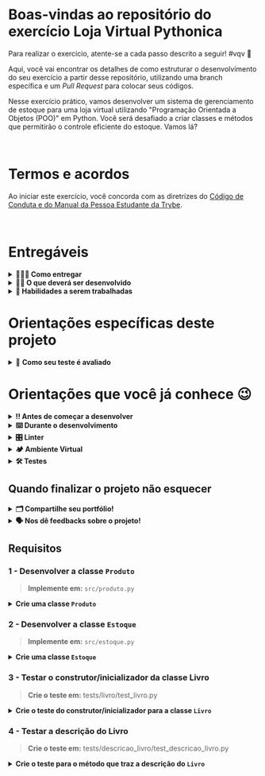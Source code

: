 # Boas-vindas ao repositório do exercício Loja Virtual Pythonica

Para realizar o exercício, atente-se a cada passo descrito a seguir! #vqv 🚀

Aqui, você vai encontrar os detalhes de como estruturar o desenvolvimento do seu exercício a partir desse repositório, utilizando uma branch específica e um _Pull Request_ para colocar seus códigos.

Nesse exercício prático, vamos desenvolver um sistema de gerenciamento de estoque para uma loja virtual utilizando "Programação Orientada a Objetos (POO)" em Python. Você será desafiado a criar classes e métodos que permitirão o controle eficiente do estoque. Vamos lá?

<br />

# Termos e acordos

Ao iniciar este exercício, você concorda com as diretrizes do [Código de Conduta e do Manual da Pessoa Estudante da Trybe](https://app.betrybe.com/learn/student-manual/codigo-de-conduta-da-pessoa-estudante).

<br />

# Entregáveis

<details>
<summary><strong>🤷🏽‍♀️ Como entregar</strong></summary><br />

Para entregar o seu exercício, você deverá criar um _Pull Request_ neste repositório.

Lembre-se que você pode consultar nosso conteúdo sobre [Git & GitHub](https://app.betrybe.com/learn/course/5e938f69-6e32-43b3-9685-c936530fd326/module/fc998c60-386e-46bc-83ca-4269beb17e17/section/fe827a71-3222-4b4d-a66f-ed98e09961af/day/1a530297-e176-4c79-8ed9-291ae2950540/lesson/2b2edce7-9c49-4907-92a2-aa571f823b79) e nosso [Blog - Git & GitHub](https://blog.betrybe.com/tecnologia/git-e-github/) sempre que precisar!

</details>
  
<details>
<summary><strong>🧑‍💻 O que deverá ser desenvolvido</strong></summary><br />

Neste exercício, você vai praticar os seus conhecimentos de POO em Python. Você vai criar um programa que simula uma loja virtual elaborando códigos que façam o uso de _tipagem estática_ em Python.

</details>
  
<details>
  <summary><strong>📝 Habilidades a serem trabalhadas</strong></summary><br />

Neste exercício, verificamos se você é capaz de:

- Elaborar códigos que façam o uso de _tipagem estática_ em Python.
- Elaborar códigos utilizando a linguagem Python que utilizam _Classes_, _Construtores_, _Instâncias_, _Atributos_ e _Métodos_.
- Examinar um projeto em Python que utiliza o paradigma de _Programação Orientada a Objetos_.
- Escrever código Python que passa em testes de integração.

</details>

# Orientações específicas deste projeto

<details>
  <summary>
    📌 <strong>Como seu teste é avaliado</strong>
  </summary>
  O <strong>teste da Trybe</strong> irá avaliar se o <strong>seu teste</strong> está passando conforme seu objetivo, e confirmará se ele está falhando em alguns casos que deve falhar.
  Para estes testes que esperemos que falhe, o requisito será considerado atendindo quando a resposta do Pytest for <code>XFAIL(Expected Fail)</code>, ao invés de <code>PASS</code> ou <code>FAIL</code>.
</details>

# Orientações que você já conhece 😉

<details>

   <summary><strong>‼ Antes de começar a desenvolver </strong></summary><br />

<!-- [HS] Aqui, deve-se adicionar os comandos mais utilizados e orientações de como preparar o repositório. Atualize o nome do repositório do exercício nas instruções a seguir -->

1. Clone o repositório

- Use o comando: `git clone git@github.com:tryber/python-001-exercicio-poo-pythonico.git`
- Entre na pasta do repositório que você acabou de clonar:
  - `cd python-001-exercicio-poo-pythonico`

2. Crie uma branch a partir da branch `main`

- Verifique que você está na branch `main`
  - Exemplo: `git branch`
- Se você não estiver, mude para a branch `main`
  - Exemplo: `git checkout main`
- Agora, crie uma branch à qual você vai submeter os `commits` do seu exercício:
  - Você deve criar uma branch no seguinte formato: `nome-sobrenome-nome-do-exercício`;
  - Exemplo: `git checkout -b maria-soares-lessons-learned`

3. Crie / altere os arquivos que precisar para desenvolver os requisitos

4. Adicione as mudanças ao _stage_ do Git e faça um `commit`

- Verifique que as mudanças ainda não estão no _stage_:
  - Exemplo: `git status` (devem aparecer listados os novos arquivos em vermelho)
- Adicione o novo arquivo ao _stage_ do Git:
  - Exemplo:
    - `git add .` (adicionando todas as mudanças - _que estavam em vermelho_ - ao stage do Git)
    - `git status` (devem aparecer listados os arquivos em verde)
- Faça o `commit` inicial:
  - Exemplo:
    - `git commit -m 'iniciando o exercício. VAMOS COM TUDO :rocket:'` (fazendo o primeiro commit)
    - `git status` (deve aparecer uma mensagem tipo _nothing to commit_ )

5. Adicione a sua branch com o novo `commit` ao repositório remoto

- Usando o exemplo anterior: `git push -u origin maria-soares-lessons-learned`

6. Crie um novo `Pull Request` _(PR)_

- Vá até a página de _Pull Requests_ do [repositório no GitHub](https://github.com/tryber/sd-0x-project-lessons-learned/pulls)
  - Clique no botão verde _"New pull request"_
  - Clique na caixa de seleção _"Compare"_ e escolha a sua branch **com atenção**
- Coloque um título para o seu _Pull Request_
  - Exemplo: _"Cria tela de busca"_
- Clique no botão verde _"Create pull request"_

- Adicione uma descrição para o _Pull Request_, um título nítido que o identifique, e clique no botão verde _"Create pull request"_

 <img width="1335" alt="Exemplo de pull request" src="https://user-images.githubusercontent.com/42356399/166255109-b95e6eb4-2503-45e5-8fb3-cf7caa0436e5.png">

- Volte até a [página de _Pull Requests_ do repositório](https://github.com/tryber/sd-0x-project-lessons-learned/pulls) e confira que o seu _Pull Request_ está criado

</details>

<details>

<summary><strong>⌨️ Durante o desenvolvimento</strong></summary><br />

Faça `commits` das alterações que você fizer no código regularmente, pois assim você garante visibilidade para o time da Trybe e treina essa prática para o mercado de trabalho :) ;

- Lembre-se de sempre após um (ou alguns) `commits` atualizar o repositório remoto;
- Os comandos que você utilizará com mais frequência são:

  - `git status` _(para verificar o que está em vermelho - fora do stage - e o que está em verde - no stage)_;
  - `git add` _(para adicionar arquivos ao stage do Git)_;
  - `git commit` _(para criar um commit com os arquivos que estão no stage do Git)_;
  - `git push -u origin nome-da-branch` _(para enviar o commit para o repositório remoto na primeira vez que fizer o `push` de uma nova branch)_;
  - `git push` _(para enviar o commit para o repositório remoto após o passo anterior)_.

</details>

<details>
  <summary><strong>🎛 Linter</strong></summary><br />

Para garantir a qualidade do código, vamos utilizar nesses exercícios o linter `Flake8`. Assim o código estará alinhado com as boas práticas de desenvolvimento, sendo mais legível e de fácil manutenção! Para rodá-lo localmente no projeto, execute o comandos abaixo:

```bash
python3 -m flake8
```

⚠️ **PULL REQUESTS COM ISSUES DE LINTER NÃO SERÃO AVALIADAS.
ATENTE-SE PARA RESOLVÊ-LAS ANTES DE FINALIZAR O DESENVOLVIMENTO!** ⚠️

</details>

<details>
  <summary><strong>🏕️ Ambiente Virtual</strong></summary><br />
  
O Python oferece um recurso chamado de ambiente virtual, onde permite sua máquina rodar sem conflitos, diferentes tipos de projetos com diferentes versões de bibliotecas.

1. Criar o ambiente virtual

```bash
python3 -m venv .venv
```

2. Ativar o ambiente virtual

```bash
source .venv/bin/activate
```

3. Instalar as dependências no ambiente virtual

```bash
python3 -m pip install -r dev-requirements.txt
```

Com o seu ambiente virtual ativo, as dependências serão instaladas neste ambiente.
Quando precisar desativar o ambiente virtual, execute o comando "deactivate". Lembre-se de ativar novamente quando voltar a trabalhar no projeto.

O arquivo `dev-requirements.txt` contém todas as dependências que serão utilizadas no projeto, ele está agindo como se fosse um `package.json` de um projeto `Node.js`.

</details>

<details>
  <summary><strong>🛠 Testes</strong></summary><br />

Para executar os testes certifique-se de que você está com o ambiente virtual ativado.

<strong>Executar os testes</strong>

```bash
python3 -m pytest
```

O arquivo `pyproject.toml` já configura corretamente o pytest. Entretanto, caso você tenha problemas com isso e queira explicitamente uma saída completa, o comando é:

```bash
python3 -m pytest -s -vv
```

Caso precise executar apenas um arquivo de testes basta executar o comando:

```bash
python3 -m pytest tests/nomedoarquivo.py
```

Caso precise executar apenas uma função de testes basta executar o comando:

```bash
python3 -m pytest -k nome_da_func_de_tests
```

Se desejar que os testes parem de ser executados quando acontecer o primeiro erro, use o parâmetro `-x`

```bash
python3 -m pytest -x tests/test_jobs.py
```

Para executar um teste específico de um arquivo, basta executar o comando:

```bash
python3 -m pytest tests/nomedoarquivo.py::test_nome_do_teste
```

Se quiser saber mais sobre a instalação de dependências com `pip`, veja esse [artigo](https://medium.com/python-pandemonium/better-python-dependency-and-package-management-b5d8ea29dff1).

</details>

## Quando finalizar o projeto não esquecer

<details>
<summary><strong>🗂 Compartilhe seu portfólio!</strong></summary>
  <br />

Você sabia que o LinkedIn é a principal rede social profissional e compartilhar o seu aprendizado lá é muito importante para quem deseja construir uma carreira de sucesso? Compartilhe esse projeto no seu LinkedIn, marque o perfil da Trybe (@trybe) e mostre para a sua rede toda a sua evolução.

</details>

<details>
<summary><strong>🗣 Nos dê feedbacks sobre o projeto!</strong></summary>
  <br />

Ao finalizar e submeter o projeto, não se esqueça de avaliar sua experiência preenchendo o formulário.
**Leva menos de 3 minutos!**

[Formulário de avaliação do projeto](https://be-trybe.typeform.com/to/ZTeR4IbH#cohort_hidden=CH1&template=betrybe/python-0x-exercicio-poo-pythonico)

</details>

## Requisitos

### 1 - Desenvolver a classe `Produto`

> **Implemente em:** `src/produto.py`

<details>

<summary><strong>Crie uma classe <code>Produto</code></strong>
</summary><br/>
 
Seu objetivo é implementar uma classe chamada `Produto`, que representa um produto no estoque. Essa classe deve conter as seguintes características:

**Atributos**:

- `nome (string)` - será inicializado com o valor do parâmetro;
- `código (string)` - será inicializado com o valor do parâmetro;
- `preço (float)` - será inicializado com o valor do parâmetro;
- `quantidade (int)` - será inicializado com o valor do parâmetro.

Todos os atributos devem ser privados.

Além disso, a classe deve possuir os seguintes métodos:

**Métodos**:

- `__init__` - construtor que inicializa os atributos da classe.
- `atualizar_preco` - método que atualiza o preço do produto. O preço não pode ser negativo.
- `adicionar_estoque_do_produto` - método que adiciona a quantidade informada ao estoque do produto.
- `remover_estoque_do_produto` - método que remove a quantidade informada do estoque do produto. Deve verificar se existe a possibilidade de remover a quantidade pedida e lançar um `ValueError` caso isso não seja possível.

🤖 **O que será verificado pelo avaliador**

- **1.1** - Será validado se o construtor **init** inicializa os atributos da classe corretamente;

- **1.2** - Será validado o método que atualiza o preço do produto;

- **1.3** - Será validado o método que adiciona a quantidade informada ao estoque do produto;

- **1.4** - Será validado o método que remove a quantidade informada do estoque do produto e;

- **1.5** - Será validado que o método `remove_estoque` deve lançar a exceção (`ValueError`) com a mensagem correspondente quando não existe a possibilidade de remover a quantidade pedida.

</details>

### 2 - Desenvolver a classe `Estoque`

> **Implemente em:** `src/estoque.py`

<details>

<summary><strong>Crie uma classe <code>Estoque</code></strong>
</summary><br/>

Sua tarefa é implementar a classe `Estoque` utilizando tipagem estática. A classe deve permitir a adição, remoção e atualização de produtos no estoque, além de permitir a visualização do estoque atualizado. Essa classe deve conter as seguintes características:

**Atributos**:

- `produtos (dict)` - dicionário que armazena os produtos do estoque e suas quantidades;

Além disso, a classe deve possuir os seguintes métodos:

**Métodos**:

- `__init__ (self, produtos : dict)` - construtor que inicializa o dicionário produtos.
- `adicionar_produto_no_estoque(self, nome: str, quantidade: int)` - método que adiciona um produto ao estoque, juntamente com sua quantidade. Caso o produto já exista no estoque, a quantidade deve ser somada à quantidade já existente.
- `remover_produto_do_estoque(self, nome: str, quantidade: int)` - método que remove um produto do estoque, juntamente com sua quantidade. Caso a quantidade informada seja maior do que a quantidade disponível no estoque, o método deve lançar uma exceção (ValueError).
- `atualizar_produto_no_estoque(self, nome: str, nova_quantidade: int)` - método que atualiza a quantidade de um produto no estoque. Caso o produto não exista no estoque, o método deve lançar uma exceção (ValueError).
- `visualizar_estoque(self)` - método que exibe o estoque atualizado.

🤖 **O que será verificado pelo avaliador**

- **2.1** - Será validado se o construtor **init** inicializa os atributos da classe corretamente;

- **2.2** - Será validado o método que adiciona um produto ao estoque;

- **2.3** - Será validado o método que remove um produto do estoque;

- **2.4** - Será validado o método que atualiza um produto do estoque. Caso o produto não exista no estoque, o método deve lançar uma exceção (ValueError) e;

- **2.5** - Será validado o método que exibe o estoque atualizado;

</details>

### 3 - Testar o construtor/inicializador da classe Livro

> **Crie o teste em:** tests/livro/test_livro.py

<details>

<summary><strong>Crie o teste do construtor/inicializador para a classe <code>Livro</code></strong>
</summary><br/>

Dentro do arquivo `src/livro/livro.py` você encontrará a classe `Livro` já criada.

Agora você precisa implementar um teste que certifica se o método `__init__` da classe `Livro` esta funcionando corretamente.

O nome deste teste deve ser `test_cria_livro`, e ele deve verificar se é possível criar um objeto do tipo Livro com os seguintes atributos:

- `titulo (string)`
- `autor (string)`
- `paginas (int)`

  🤖 **O que será verificado pelo avaliador**

- **3.1** - Seu teste teste deve garantir que a classe cria um novo livro com todos os atributos corretamente preenchidos.

</details>

### 4 - Testar a descrição do Livro

> **Crie o teste em:** tests/descricao_livro/test_descricao_livro.py

<details>

<summary><strong>Crie o teste para o método que traz a descrição do <code>Livro</code></strong>
</summary><br/>

Agora precisamos testar se a descrição do livro está sendo retornada corretamente.

Para desenvolver este relatório, utilizamos o recurso `__repr__` do Python, que permite alterar a representatividade do objeto, para que sempre que usarmos um print nele, no lugar de endereço de memória, teremos uma String personalizada.

Exemplo de frase:

> O livro pequenos jangadeiros, de Aristides Fraga Lima, possui 96 páginas.

O nome deste teste deve ser `test_descricao_livro`, e ele deve instanciar um objeto Livro e verificar se é retornada a frase correta.

🤖 **O que será verificado pelo avaliador**

- **3.2** - Se seu código testa que o retorno padrão (**repr**) de um objeto `Livro` deve possuir a descrição que esperamos dele.

</details>
